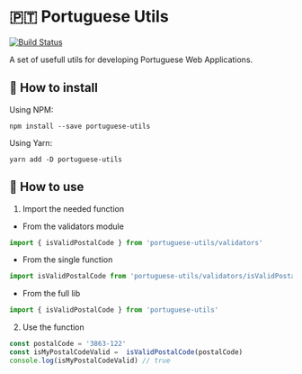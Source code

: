 # 🇵🇹 Portuguese Utils 
[![Build Status](https://travis-ci.org/hugo-fonseca/portuguese-utils.svg?branch=master)](https://travis-ci.org/hugo-fonseca/portuguese-utils)

A set of usefull utils for developing Portuguese Web Applications.


## 🔰 How to install

Using NPM:

`npm install --save portuguese-utils` 

Using Yarn:

`yarn add -D portuguese-utils`


## 🚀 How to use

1. Import the needed function

- From the validators module
```js
import { isValidPostalCode } from 'portuguese-utils/validators'
```

- From the single function
```js
import isValidPostalCode from 'portuguese-utils/validators/isValidPostalCode'
```

- From the full lib
```js
import { isValidPostalCode } from 'portuguese-utils'
```


2. Use the function
```js
const postalCode = '3863-122'
const isMyPostalCodeValid =  isValidPostalCode(postalCode)
console.log(isMyPostalCodeValid) // true
```
